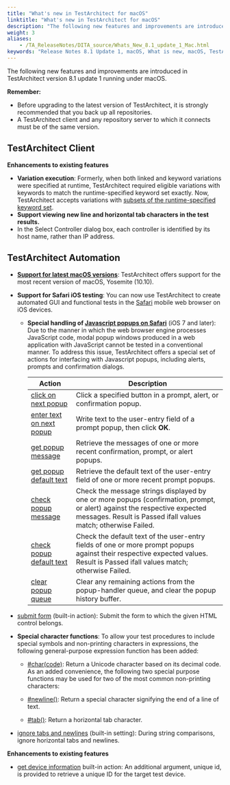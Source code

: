 ```yaml
--- 
title: "What's new in TestArchitect for macOS"
linktitle: "What's new in TestArchitect for macOS"
description: "The following new features and improvements are introduced in TestArchitect version 8.1 update 1 running under macOS."
weight: 3
aliases: 
    - /TA_ReleaseNotes/DITA_source/Whats_New_8.1_update_1_Mac.html
keywords: "Release Notes 8.1 Update 1, macOS, What is new, macOS, TestArchitect 8.1 Update 1, TestArchitect 8.1 Update 1, what is new, macOS"
---
```


The following new features and improvements are introduced in TestArchitect version 8.1 update 1 running under macOS.

**Remember:**

-   Before upgrading to the latest version of TestArchitect, it is strongly recommended that you back up all repositories.
-   A TestArchitect client and any repository server to which it connects must be of the same version.

## TestArchitect Client

**Enhancements to existing features**

-   **Variation execution**: Formerly, when both linked and keyword variations were specified at runtime, TestArchitect required eligible variations with keywords to match the runtime-specified keyword set exactly. Now, TestArchitect accepts variations with [subsets of the runtime-specified keyword set](/TA_Help/Topics/Variations_rules_executing_2_4.html).
-   **Support viewing new line and horizontal tab characters in the test results.**
-   In the Select Controller dialog box, each controller is identified by its host name, rather than IP address.

## TestArchitect Automation

-   [**Support for latest macOS versions**](/iOS/Topics/iOS_automation_def.html): TestArchitect offers support for the most recent version of macOS, Yosemite \(10.10\).
-   **Support for Safari iOS testing**: You can now use TestArchitect to create automated GUI and functional tests in the [Safari](/TA_Automation/Topics/aut_app_testing_mobile_web_Safari.html) mobile web browser on iOS devices.
    -   **Special handling of [Javascript popups on Safari](/TA_Automation/Topics/aut_app_testing_safari_apps_popups.html)** \(iOS 7 and later\): Due to the manner in which the web browser engine processes JavaScript code, modal popup windows produced in a web application with JavaScript cannot be tested in a conventional manner. To address this issue, TestArchitect offers a special set of actions for interfacing with Javascript popups, including alerts, prompts and confirmation dialogs.

        |Action|Description|
        |------|-----------|
        |[click on next popup](/TA_Automation/Topics/bia_click_on_next_popup.html)|Click a specified button in a prompt, alert, or confirmation popup.|
        |[enter text on next popup](/TA_Automation/Topics/bia_enter_text_on_next_popup.html)|Write text to the user-entry field of a prompt popup, then click **OK**.|
        |[get popup message](/TA_Automation/Topics/bia_get_popup_message.html)|Retrieve the messages of one or more recent confirmation, prompt, or alert popups.|
        |[get popup default text](/TA_Automation/Topics/bia_get_popup_default_text.html)|Retrieve the default text of the user-entry field of one or more recent prompt popups.|
        |[check popup message](/TA_Automation/Topics/bia_check_popup_message.html)|Check the message strings displayed by one or more popups \(confirmation, prompt, or alert\) against the respective expected messages. Result is Passed ifall values match; otherwise Failed.|
        |[check popup default text](/TA_Automation/Topics/bia_check_popup_default_text.html)|Check the default text of the user-entry fields of one or more prompt popups against their respective expected values. Result is Passed ifall values match; otherwise Failed.|
        |[clear popup queue](/TA_Automation/Topics/bia_clear_popup_queue.html)|Clear any remaining actions from the popup-handler queue, and clear the popup history buffer.|

-   [submit form](/TA_Automation/Topics/bia_submit_form.html) \(built-in action\): Submit the form to which the given HTML control belongs.
-   **Special character functions**: To allow your test procedures to include special symbols and non-printing characters in expressions, the following general-purpose expression function has been added:

    -   [\#char\(code\)](/TA_Automation/Topics/Expressions_functions_char.html): Return a Unicode character based on its decimal code.
    As an added convenience, the following two special purpose functions may be used for two of the most common non-printing characters:

    -   [\#newline\(\)](/TA_Automation/Topics/Expressions_functions_newLine.html): Return a special character signifying the end of a line of text.
    -   [\#tab\(\)](/TA_Automation/Topics/Expressions_functions_tab.html): Return a horizontal tab character.
-   [ignore tabs and newlines](/TA_Automation/Topics/bis_ignore_tabs_and_newlines.html) \(built-in setting\): During string comparisons, ignore horizontal tabs and newlines.

**Enhancements to existing features**

-   [get device information](/TA_Automation/Topics/bia_get_device_information.html) built-in action: An additional argument, unique id, is provided to retrieve a unique ID for the target test device.


